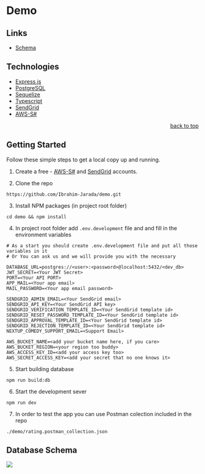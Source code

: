 # Demo

  

## Links
- [Schema](https://drawsql.app/teams/gsg-16/diagrams/articles-management-system-operations-api-based-app)


## Technologies
- [Express.js](https://expressjs.com/)
- [PostgreSQL](https://www.postgresql.org/)
- [Sequelize](https://sequelize.org/)
- [Typescript](https://www.typescriptlang.org/docs/)
- [SendGrid](https://sendgrid.com/)
- [AWS-S#](https://aws.amazon.com/s3/)
<p align="right"><a href="#top">back to top</a></p>

## Getting Started
 Follow these simple steps to get a local copy up and running.
 
 1. Create a free - [AWS-S#](https://aws.amazon.com/s3/) and [SendGrid](https://sendgrid.com/) accounts.
 
 2. Clone the repo 
 ```
 https://github.com/Ibrahim-Jarada/demo.git
 ```

 3. Install NPM packages (in project root folder)
 ```
 cd demo && npm install
 ```
 4. In project root folder add `.env.development` file and and fill in the environment variables
  ```
# As a start you should create .env.development file and put all those variables in it 
# Or You can ask us and we will provide you with the necessary

DATABASE_URL=postgres://<user>:<password>@localhost:5432/<dev_db>
JWT_SECRET=<Your JWT Secret>
PORT=<Your API PORT>
APP_MAIL=<Your app email>
MAIL_PASSWORD=<Your app email password>

SENDGRID_ADMIN_EMAIL=<Your SendGrid email>
SENDGRID_API_KEY=<Your SendGrid API key>
SENDGRID_VERIFICATION_TEMPLATE_ID=<Your SendGrid template id>
SENDGRID_RESET_PASSWORD_TEMPLATE_ID=<Your SendGrid template id>
SENDGRID_APPROVAL_TEMPLATE_ID=<Your SendGrid template id>
SENDGRID_REJECTION_TEMPLATE_ID=<Your SendGrid template id>
NEXTUP_COMEDY_SUPPORT_EMAIL=<Support Email>

AWS_BUCKET_NAME=<add your bucket name here, if you care>
AWS_BUCKET_REGION=<your region too buddy>
AWS_ACCESS_KEY_ID=<add your access key too>
AWS_SECRET_ACCESS_KEY=<add your secret that no one knows it>
```
5. Start building database

```
npm run build:db
```

6. Start the development sever
```
npm run dev
```

7. In order to test the app you can use Postman colection included in the repo 

```
./demo/rating.postman_collection.json
```

## Database Schema
![](https://i.imgur.com/pYKVbhL.png)
